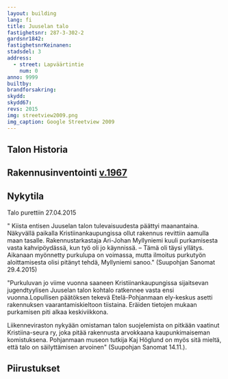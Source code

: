 ```yaml
---
layout: building
lang: fi
title: Juuselan talo
fastighetsnr: 287-3-302-2
gardsnr1842:
fastighetsnrKeinanen:
stadsdel: 3
address:
  - street: Lapväärtintie
    num: 0
anno: 9999
builtby:
brandforsakring:
skydd:
skydd67:
revs: 2015
img: streetview2009.png
img_caption: Google Streetview 2009
---
```


## Talon Historia


## Rakennusinventointi <a href="/sources/keinanen_karki.pdf">v.1967</a>


## Nykytila
Talo purettiin 27.04.2015

"    Kiista entisen Juuselan talon tulevaisuudesta päättyi maanantaina. Näkyvällä paikalla Kristiinankaupungissa ollut rakennus revittiin aamulla maan tasalle.
Rakennustarkastaja Ari-Johan Myllyniemi kuuli purkamisesta vasta kahvipöydässä, kun työ oli jo käynnissä.
– Tämä oli täysi yllätys. Aikanaan myönnetty purkulupa on voimassa, mutta ilmoitus purkutyön aloittamisesta olisi pitänyt tehdä, Myllyniemi sanoo." (Suupohjan Sanomat 29.4.2015)

"Purkuluvan jo viime vuonna saaneen Kristiinankaupungissa sijaitsevan jugendtyylisen Juuselan talon kohtalo ratkennee vasta ensi vuonna.Lopullisen päätöksen tekevä Etelä-Pohjanmaan ely-keskus asetti rakennuksen vaarantamiskieltoon tiistaina. Eräiden tietojen mukaan purkamisen piti alkaa keskiviikkona.

Liikenneviraston nykyään omistaman talon suojelemista on pitkään vaatinut Kristiina-seura ry, joka pitää rakennusta arvokkaana kaupunkimaiseman komistuksena. Pohjanmaan museon tutkija Kaj Höglund on myös sitä mieltä, että talo on säilyttämisen arvoinen" (Suupohjan Sanomat 14.11.).

## Piirustukset
